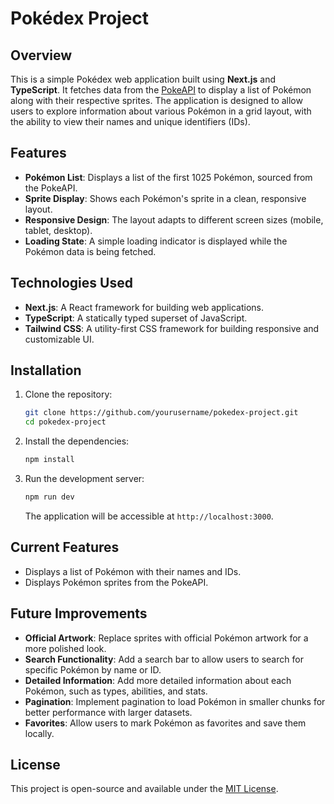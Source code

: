 
# Pokédex Project

## Overview

This is a simple Pokédex web application built using **Next.js** and **TypeScript**. It fetches data from the [PokeAPI](https://pokeapi.co/) to display a list of Pokémon along with their respective sprites. The application is designed to allow users to explore information about various Pokémon in a grid layout, with the ability to view their names and unique identifiers (IDs).

## Features

- **Pokémon List**: Displays a list of the first 1025 Pokémon, sourced from the PokeAPI.
- **Sprite Display**: Shows each Pokémon's sprite in a clean, responsive layout.
- **Responsive Design**: The layout adapts to different screen sizes (mobile, tablet, desktop).
- **Loading State**: A simple loading indicator is displayed while the Pokémon data is being fetched.

## Technologies Used

- **Next.js**: A React framework for building web applications.
- **TypeScript**: A statically typed superset of JavaScript.
- **Tailwind CSS**: A utility-first CSS framework for building responsive and customizable UI.

## Installation

1. Clone the repository:

   ```bash
   git clone https://github.com/yourusername/pokedex-project.git
   cd pokedex-project
   ```

2. Install the dependencies:

   ```bash
   npm install
   ```

3. Run the development server:

   ```bash
   npm run dev
   ```

   The application will be accessible at `http://localhost:3000`.

## Current Features

- Displays a list of Pokémon with their names and IDs.
- Displays Pokémon sprites from the PokeAPI.

## Future Improvements

- **Official Artwork**: Replace sprites with official Pokémon artwork for a more polished look.
- **Search Functionality**: Add a search bar to allow users to search for specific Pokémon by name or ID.
- **Detailed Information**: Add more detailed information about each Pokémon, such as types, abilities, and stats.
- **Pagination**: Implement pagination to load Pokémon in smaller chunks for better performance with larger datasets.
- **Favorites**: Allow users to mark Pokémon as favorites and save them locally.

## License

This project is open-source and available under the [MIT License](LICENSE).
